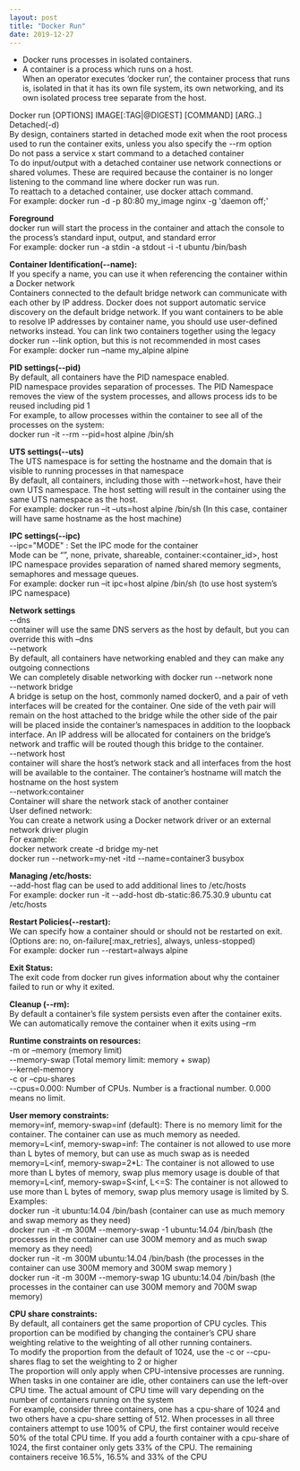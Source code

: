 ```yaml
---
layout: post
title: "Docker Run"
date: 2019-12-27
---
```


- Docker runs processes in isolated containers.  
- A container is a process which runs on a host.  
When an operator executes ‘docker run’, the container process that runs is, isolated in that it has its own file system, its own networking, and its own isolated process tree separate from the host.  
 
Docker run [OPTIONS] IMAGE[:TAG|@DIGEST] [COMMAND] [ARG..]  
Detached(-d)  
By design, containers started in detached mode exit when the root process used to run the container exits, unless you also specify the --rm option  
Do not pass a service x start command to a detached container  
To do input/output with a detached container use network connections or shared volumes. These are required because the container is no longer listening to the command line where docker run was run.  
To reattach to a detached container, use docker attach command.  
For example: docker run -d -p 80:80 my_image nginx -g 'daemon off;'   

**Foreground**  
 docker run will start the process in the container and attach the console to the process’s standard input, output, and standard error  
For example: docker run -a stdin -a stdout -i -t ubuntu /bin/bash  

**Container Identification(--name):**    
If you specify a name, you can use it when referencing the container within a Docker network  
Containers connected to the default bridge network can communicate with each other by IP address. Docker does not support automatic service discovery on the default bridge network. If you want containers to be able to resolve IP addresses by container name, you should use user-defined networks instead. You can link two containers together using the legacy docker run --link option, but this is not recommended in most cases  
For example: docker run –name my_alpine alpine  

**PID settings(--pid)**  
By default, all containers have the PID namespace enabled.  
PID namespace provides separation of processes. The PID Namespace removes the view of the system processes, and allows process ids to be reused including pid 1  
For example, to allow processes within the container to see all of the processes on the system:  
docker run -it --rm --pid=host alpine /bin/sh  

**UTS settings(--uts)**  
The UTS namespace is for setting the hostname and the domain that is visible to running processes in that namespace  
By default, all containers, including those with --network=host, have their own UTS namespace. The host setting will result in the container using the same UTS namespace as the host.  
For example: docker run –it –uts=host alpine /bin/sh (In this case, container will have same hostname as the host machine)  

**IPC settings(--ipc)**  
--ipc="MODE" : Set the IPC mode for the container  
Mode can be “”, none, private, shareable, container:<container_id>, host  
IPC namespace provides separation of named shared memory segments, semaphores and message queues.  
For example:  docker run –it ipc=host alpine /bin/sh (to use host system’s IPC namespace)  

**Network settings**  
--dns  
container will use the same DNS servers as the host by default, but you can override this with –dns  
--network  
By default, all containers have networking enabled and they can make any outgoing connections  
We can completely disable networking with docker run --network none  
--network bridge  
A bridge is setup on the host, commonly named docker0, and a pair of veth interfaces will be created for the container. One side of the veth pair will remain on the host attached to the bridge while the other side of the pair will be placed inside the container’s namespaces in addition to the loopback interface. An IP address will be allocated for containers on the bridge’s network and traffic will be routed though this bridge to the container.  
--network host  
container will share the host’s network stack and all interfaces from the host will be available to the container. The container’s hostname will match the hostname on the host system  
--network:container  
Container will share the network stack of another container  
User defined network:  
You can create a network using a Docker network driver or an external network driver plugin  
For example:  
docker network create -d bridge my-net   
docker run --network=my-net -itd --name=container3 busybox  

**Managing /etc/hosts:**  
--add-host flag can be used to add additional lines to /etc/hosts  
For example: docker run -it --add-host db-static:86.75.30.9 ubuntu cat /etc/hosts   

**Restart Policies(--restart):**  
We can specify how a container should or should not be restarted on exit.  
(Options are: no, on-failure[:max_retries], always, unless-stopped)  
For example: docker run --restart=always alpine  

**Exit Status:**  
The exit code from docker run gives information about why the container failed to run or why it exited.  

**Cleanup (--rm):**  
By default a container’s file system persists even after the container exits.  
We can automatically remove the container when it exits using –rm  

**Runtime constraints on resources:**  
-m or –memory (memory limit)  
--memory-swap (Total memory limit: memory + swap)  
--kernel-memory  
-c or –cpu-shares  
--cpus=0.000: Number of CPUs. Number is a fractional number. 0.000 means no limit.  

**User memory constraints:**  
memory=inf, memory-swap=inf (default): There is no memory limit for the container. The container can use as much memory as needed.  
memory=L<inf, memory-swap=inf: The container is not allowed to use more than L bytes of memory, but can use as much swap as is needed  
memory=L<inf, memory-swap=2*L: The container is not allowed to use more than L bytes of memory, swap plus memory usage is double of that  
memory=L<inf, memory-swap=S<inf, L<=S: The container is not allowed to use more than L bytes of memory, swap plus memory usage is limited by S.  
Examples:  
docker run -it ubuntu:14.04 /bin/bash (container can use as much memory and swap memory as they need)  
docker run -it -m 300M --memory-swap -1 ubuntu:14.04 /bin/bash (the processes in the container can use 300M memory and as much swap memory as they need)  
docker run -it -m 300M ubuntu:14.04 /bin/bash (the processes in the container can use 300M memory and 300M swap memory )  
docker run -it -m 300M --memory-swap 1G ubuntu:14.04 /bin/bash (the processes in the container can use 300M memory and 700M swap memory)  

**CPU share constraints:**  
By default, all containers get the same proportion of CPU cycles. This proportion can be modified by changing the container’s CPU share weighting relative to the weighting of all other running containers.  
To modify the proportion from the default of 1024, use the -c or --cpu-shares flag to set the weighting to 2 or higher  
The proportion will only apply when CPU-intensive processes are running. When tasks in one container are idle, other containers can use the left-over CPU time. The actual amount of CPU time will vary depending on the number of containers running on the system  
For example, consider three containers, one has a cpu-share of 1024 and two others have a cpu-share setting of 512. When processes in all three containers attempt to use 100% of CPU, the first container would receive 50% of the total CPU time. If you add a fourth container with a cpu-share of 1024, the first container only gets 33% of the CPU. The remaining containers receive 16.5%, 16.5% and 33% of the CPU  

